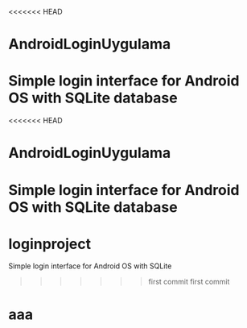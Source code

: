 <<<<<<< HEAD
# AndroidLoginUygulama
Simple login interface for Android OS with SQLite database
=======
<<<<<<< HEAD
# AndroidLoginUygulama
Simple login interface for Android OS with SQLite database
=======
# loginproject
Simple login interface for Android OS with SQLite
>>>>>>> first commit
>>>>>>> first commit
# aaa
